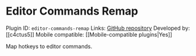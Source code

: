 # Editor Commands Remap

Plugin ID: `editor-commands-remap`
Links: [GitHub repository](https://github.com/c4ctus5/editor-commands-remap)
Developed by: [[c4ctus5]]
Mobile compatible: [[Mobile-compatible plugins|Yes]]

Map hotkeys to editor commands.
